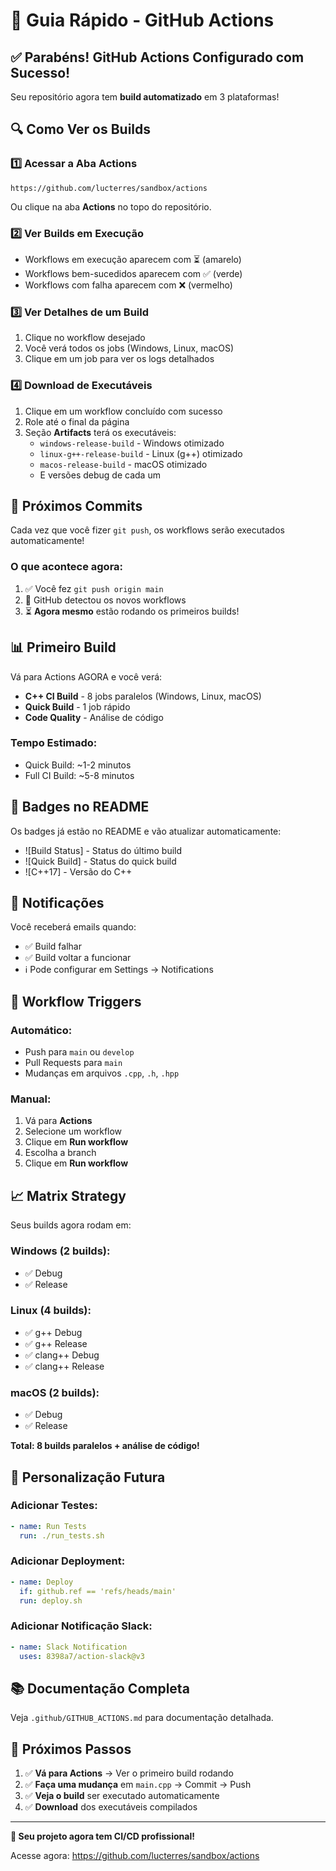 # 🎯 Guia Rápido - GitHub Actions

## ✅ Parabéns! GitHub Actions Configurado com Sucesso!

Seu repositório agora tem **build automatizado** em 3 plataformas!

## 🔍 Como Ver os Builds

### 1️⃣ Acessar a Aba Actions
```
https://github.com/lucterres/sandbox/actions
```

Ou clique na aba **Actions** no topo do repositório.

### 2️⃣ Ver Builds em Execução
- Workflows em execução aparecem com ⏳ (amarelo)
- Workflows bem-sucedidos aparecem com ✅ (verde)
- Workflows com falha aparecem com ❌ (vermelho)

### 3️⃣ Ver Detalhes de um Build
1. Clique no workflow desejado
2. Você verá todos os jobs (Windows, Linux, macOS)
3. Clique em um job para ver os logs detalhados

### 4️⃣ Download de Executáveis
1. Clique em um workflow concluído com sucesso
2. Role até o final da página
3. Seção **Artifacts** terá os executáveis:
   - `windows-release-build` - Windows otimizado
   - `linux-g++-release-build` - Linux (g++) otimizado
   - `macos-release-build` - macOS otimizado
   - E versões debug de cada um

## 🚀 Próximos Commits

Cada vez que você fizer `git push`, os workflows serão executados automaticamente!

### O que acontece agora:
1. ✅ Você fez `git push origin main`
2. 🔄 GitHub detectou os novos workflows
3. ⏳ **Agora mesmo** estão rodando os primeiros builds!

## 📊 Primeiro Build

Vá para Actions AGORA e você verá:
- **C++ CI Build** - 8 jobs paralelos (Windows, Linux, macOS)
- **Quick Build** - 1 job rápido
- **Code Quality** - Análise de código

### Tempo Estimado:
- Quick Build: ~1-2 minutos
- Full CI Build: ~5-8 minutos

## 🎨 Badges no README

Os badges já estão no README e vão atualizar automaticamente:
- ![Build Status] - Status do último build
- ![Quick Build] - Status do quick build
- ![C++17] - Versão do C++

## 📱 Notificações

Você receberá emails quando:
- ✅ Build falhar
- ✅ Build voltar a funcionar
- ℹ️ Pode configurar em Settings → Notifications

## 🎯 Workflow Triggers

### Automático:
- Push para `main` ou `develop`
- Pull Requests para `main`
- Mudanças em arquivos `.cpp`, `.h`, `.hpp`

### Manual:
1. Vá para **Actions**
2. Selecione um workflow
3. Clique em **Run workflow**
4. Escolha a branch
5. Clique em **Run workflow**

## 📈 Matrix Strategy

Seus builds agora rodam em:

### Windows (2 builds):
- ✅ Debug
- ✅ Release

### Linux (4 builds):
- ✅ g++ Debug
- ✅ g++ Release
- ✅ clang++ Debug
- ✅ clang++ Release

### macOS (2 builds):
- ✅ Debug
- ✅ Release

**Total: 8 builds paralelos + análise de código!**

## 🔧 Personalização Futura

### Adicionar Testes:
```yaml
- name: Run Tests
  run: ./run_tests.sh
```

### Adicionar Deployment:
```yaml
- name: Deploy
  if: github.ref == 'refs/heads/main'
  run: deploy.sh
```

### Adicionar Notificação Slack:
```yaml
- name: Slack Notification
  uses: 8398a7/action-slack@v3
```

## 📚 Documentação Completa

Veja `.github/GITHUB_ACTIONS.md` para documentação detalhada.

## 🎉 Próximos Passos

1. ✅ **Vá para Actions** → Ver o primeiro build rodando
2. ✅ **Faça uma mudança** em `main.cpp` → Commit → Push
3. ✅ **Veja o build** ser executado automaticamente
4. ✅ **Download** dos executáveis compilados

---

**🚀 Seu projeto agora tem CI/CD profissional!**

Acesse agora: https://github.com/lucterres/sandbox/actions
